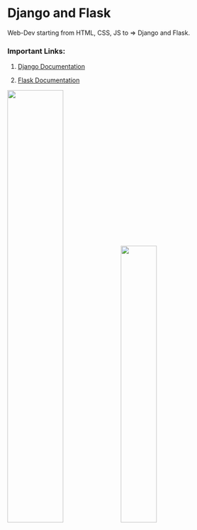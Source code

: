 # Django and Flask

Web-Dev starting from HTML, CSS, JS to => Django and Flask.

### Important Links:

1. <a href = 'https://docs.djangoproject.com/en/3.1/'>Django Documentation </a>

2. <a href ='https://flask.palletsprojects.com/en/1.1.x/'> Flask Documentation </a>

<img src='https://fiverr-res.cloudinary.com/images/q_auto,f_auto/gigs/120285523/original/35019a8e16acf7bd71271437888c64d20e32e19e/do-python-javascript-django-flask-web-development-or-web-scraping.jpg' width='50%'>
<img src='https://fiverr-res.cloudinary.com/images/q_auto,f_auto/gigs/123570517/original/b5bd3dc03a421a074ff943e89ce971303d26ea41/work-on-python-with-django-and-flask.png' width='40%'>

